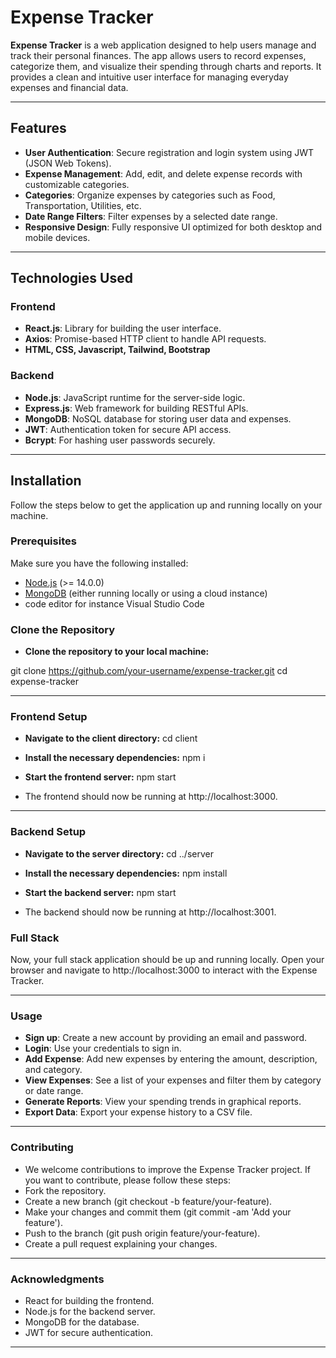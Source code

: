 # Expense Tracker

**Expense Tracker** is a web application designed to help users manage and track their personal finances. The app allows users to record expenses, categorize them, and visualize their spending through charts and reports. It provides a clean and intuitive user interface for managing everyday expenses and financial data.

---

## Features

- **User Authentication**: Secure registration and login system using JWT (JSON Web Tokens).
- **Expense Management**: Add, edit, and delete expense records with customizable categories.
- **Categories**: Organize expenses by categories such as Food, Transportation, Utilities, etc.
- **Date Range Filters**: Filter expenses by a selected date range.
- **Responsive Design**: Fully responsive UI optimized for both desktop and mobile devices.

---

## Technologies Used

### Frontend

- **React.js**: Library for building the user interface.
- **Axios**: Promise-based HTTP client to handle API requests.
- **HTML, CSS, Javascript, Tailwind, Bootstrap**

### Backend

- **Node.js**: JavaScript runtime for the server-side logic.
- **Express.js**: Web framework for building RESTful APIs.
- **MongoDB**: NoSQL database for storing user data and expenses.
- **JWT**: Authentication token for secure API access.
- **Bcrypt**: For hashing user passwords securely.

---

## Installation

Follow the steps below to get the application up and running locally on your machine.

### Prerequisites

Make sure you have the following installed:

- [Node.js](https://nodejs.org/en/) (>= 14.0.0)
- [MongoDB](https://www.mongodb.com/) (either running locally or using a cloud instance)
- code editor for instance Visual Studio Code

### Clone the Repository

- **Clone the repository to your local machine:**

git clone https://github.com/your-username/expense-tracker.git
cd expense-tracker

---

### Frontend Setup
- **Navigate to the client directory:**
cd client

- **Install the necessary dependencies:**
npm i

- **Start the frontend server:**
npm start

- The frontend should now be running at http://localhost:3000.

---

### Backend Setup
- **Navigate to the server directory:** 
cd ../server

- **Install the necessary dependencies:** 
npm install

- **Start the backend server:**
npm start

- The backend should now be running at http://localhost:3001.

### Full Stack
Now, your full stack application should be up and running locally. Open your browser and navigate to http://localhost:3000 to interact with the Expense Tracker.

---

### Usage
- **Sign up**: Create a new account by providing an email and password.
- **Login**: Use your credentials to sign in.
- **Add Expense**: Add new expenses by entering the amount, description, and category.
- **View Expenses**: See a list of your expenses and filter them by category or date range.
- **Generate Reports**: View your spending trends in graphical reports.
- **Export Data**: Export your expense history to a CSV file.

---

### Contributing
- We welcome contributions to improve the Expense Tracker project. If you want to contribute, please follow these steps:
- Fork the repository.
- Create a new branch (git checkout -b feature/your-feature).
- Make your changes and commit them (git commit -am 'Add your feature').
- Push to the branch (git push origin feature/your-feature).
- Create a pull request explaining your changes.

---

### Acknowledgments
- React for building the frontend.
- Node.js for the backend server.
- MongoDB for the database.
- JWT for secure authentication.

---
